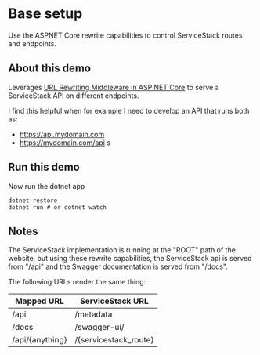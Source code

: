 # Base setup

Use the ASPNET Core rewrite capabilities to control ServiceStack routes and endpoints.

## About this demo

Leverages [URL Rewriting Middleware in ASP.NET Core](https://docs.microsoft.com/en-us/aspnet/core/fundamentals/url-rewriting) to serve a ServiceStack API on different endpoints.

I find this helpful when for example I need to develop an API that runs both as:

- https://api.mydomain.com
- https://mydomain.com/api
s
## Run this demo

Now run the dotnet app

```shell
dotnet restore
dotnet run # or dotnet watch
```

## Notes

The ServiceStack implementation is running at the "ROOT" path of the website, but using these rewrite capabilities, the ServiceStack api is served from "/api" and the Swagger documentation is served from "/docs".

The following URLs render the same thing:

Mapped URL | ServiceStack URL
--- | ---
/api | /metadata
/docs | /swagger-ui/
/api/{anything} | /{servicestack_route}
